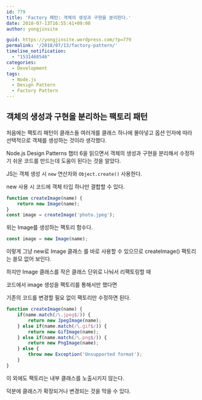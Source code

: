 ```yaml
---
id: 779
title: 'Factory 패턴: 객체의 생성과 구현을 분리한다.'
date: 2018-07-13T16:55:41+09:00
author: yongjinsite

guid: https://yongjinsite.wordpress.com/?p=779
permalink: '/2018/07/13/factory-pattern/'
timeline_notification:
  - "1531468546"
categories:
  - Development
tags:
  - Node.js
  - Design Pattern
  - Factory Pattern
---
```


## 객체의 생성과 구현을 분리하는 팩토리 패턴


처음에는 팩토리 패턴이 클래스들 여러개를 클래스 하나에 몰아넣고 옵션 인자에 따라 선택적으로 객체를 생성하는 것이라 생각했다.

Node.js Design Patterns 챕터 6을 읽으면서 객체의 생성과 구현을 분리해서 수정하기 쉬운 코드를 만드는데 도움이 된다는 것을 알았다.


JS는 객체 생성 시 `new` 연산자와 `Object.create()` 사용한다.

new 사용 시 코드에 객체 타입 하나만 결합할 수 있다.

```javascript
function createImage(name) {
    return new Image(name);
}
const image = createImage('photo.jpeg');
```
위는 Image를 생성하는 팩토리 함수다.

```javascript
const image = new Image(name);
```

이렇게 그냥 new로 Image 클래스 를 바로 사용할 수 있으므로 createImage() 팩토리는 쓸모 없어 보인다.

하지만 Image 클래스를 작은 클래스 단위로 나눠서 리팩토링할 때

코드에서 image 생성을 팩토리를 통해서만 했다면

기존의 코드를 변경할 필요 없이 팩토리만 수정하면 된다.


```javascript
function createImage(name) {
    if(name.match(/\.jpeg$/)) {
        return new JpegImage(name);
    } else if(name.match(/\.gif$/)) {
        return new GifImage(name);
    } else if(name.match(/\.png$/)) {
        return new PngImage(name);
    } else {
        throw new Exception('Unsupported format');
    }
}
```

이 외에도 팩토리는 내부 클래스를 노출시키지 않는다.

덕분에 클래스가 확장되거나 변경되는 것을 막을 수 있다.
